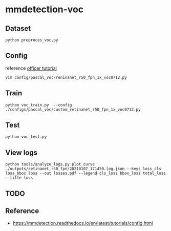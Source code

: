 # mmdetection-voc


## Dataset

```
python preproces_voc.py
```

## Config

reference [officer tutorial](https://mmdetection.readthedocs.io/en/latest/tutorials/config.html)


```shell script
vim config/pascal_voc/reninanet_r50_fpn_1x_voc0712.py
```

## Train
```shell script
python voc_train.py  --config ./configs/pascal_voc/custom_retinanet_r50_fpn_1x_voc0712.py
```

## Test
```shell script
python voc_test.py
```

## View logs

```shell script
python tools/analyze_logs.py plot_curve ./outputs/retinanet_r50_fpn/20210107_171450.log.json --keys loss_cls loss_bbox loss --out losses.pdf --legend cls_loss bbox_loss total_loss --title loss

```

## TODO


## Reference
* <https://mmdetection.readthedocs.io/en/latest/tutorials/config.html>

